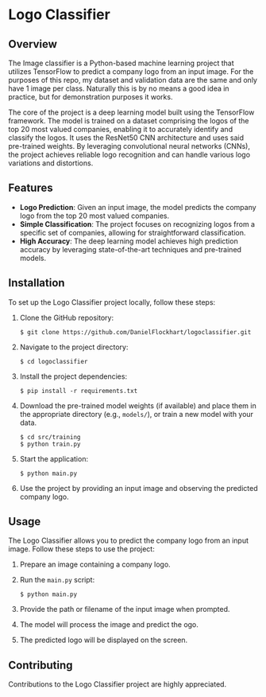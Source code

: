 # Logo Classifier

## Overview

The Image classifier is a Python-based machine learning project that utilizes TensorFlow to predict a company logo from an input image. For the purposes of this repo, my dataset and validation data are the same and only have 1 image per class. Naturally this is by no means a good idea in practice, but for demonstration purposes it works.

The core of the project is a deep learning model built using the TensorFlow framework. The model is trained on a dataset comprising the logos of the top 20 most valued companies, enabling it to accurately identify and classify the logos. It uses the ResNet50 CNN architecture and uses said pre-trained weights. By leveraging convolutional neural networks (CNNs), the project achieves reliable logo recognition and can handle various logo variations and distortions.

## Features

- **Logo Prediction**: Given an input image, the model predicts the company logo from the top 20 most valued companies.
- **Simple Classification**: The project focuses on recognizing logos from a specific set of companies, allowing for straightforward classification.
- **High Accuracy**: The deep learning model achieves high prediction accuracy by leveraging state-of-the-art techniques and pre-trained models.


## Installation

To set up the Logo Classifier project locally, follow these steps:

1. Clone the GitHub repository:

   ```
   $ git clone https://github.com/DanielFlockhart/logoclassifier.git
   ```

2. Navigate to the project directory:

   ```
   $ cd logoclassifier
   ```

3. Install the project dependencies:

   ```
   $ pip install -r requirements.txt
   ```

4. Download the pre-trained model weights (if available) and place them in the appropriate directory (e.g., `models/`), or train a new model with your data.
   ```
   $ cd src/training
   $ python train.py
   ```


5. Start the application:

   ```
   $ python main.py
   ```

6. Use the project by providing an input image and observing the predicted company logo.

## Usage

The Logo Classifier allows you to predict the company logo from an input image. Follow these steps to use the project:

1. Prepare an image containing a company logo.

2. Run the `main.py` script:

   ```
   $ python main.py
   ```

3. Provide the path or filename of the input image when prompted.

4. The model will process the image and predict the ogo.

5. The predicted logo will be displayed on the screen.

## Contributing

Contributions to the Logo Classifier project are highly appreciated.